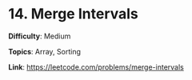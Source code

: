 # 14. Merge Intervals

**Difficulty**: Medium

**Topics**: Array, Sorting

**Link**: https://leetcode.com/problems/merge-intervals
